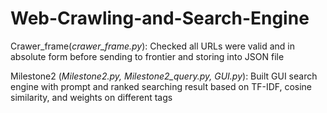 # Web-Crawling-and-Search-Engine

Crawer_frame(_crawer_frame.py_): Checked all URLs were valid and in absolute form before sending to frontier and storing into JSON file

Milestone2 (_Milestone2.py, Milestone2_query.py, GUI.py_): Built GUI search engine with prompt and ranked searching result based on TF-IDF, cosine similarity, and weights on different tags
